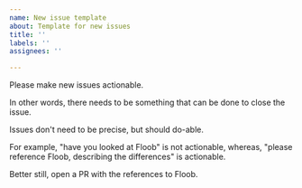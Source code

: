 ```yaml
---
name: New issue template
about: Template for new issues
title: ''
labels: ''
assignees: ''

---
```


Please make new issues actionable.

In other words, there needs to be something that can be done to close the issue.

Issues don't need to be precise, but should do-able.

For example, "have you looked at Floob" is not actionable, whereas, "please reference Floob, describing the differences" is actionable.

Better still, open a PR with the references to Floob.
